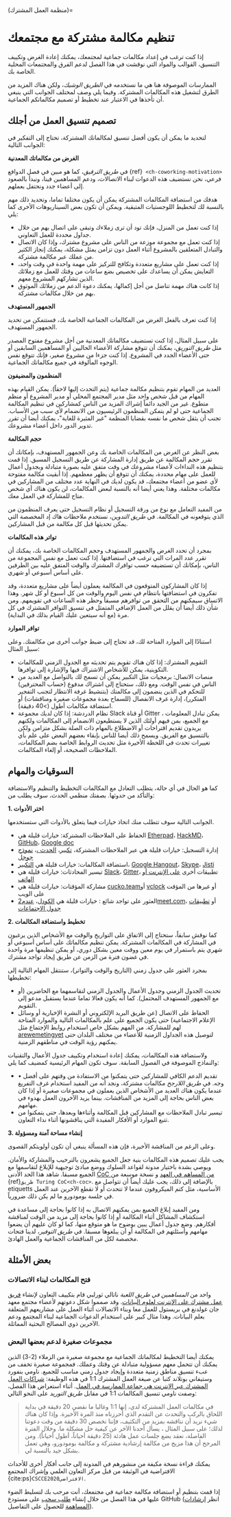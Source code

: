 (منظمة العمل المشترك)=
# تنظيم مكالمة مشتركة مع مجتمعك

إذا كنت ترغب في إعداد مكالمات جماعية لمجتمعك، يمكنك إعادة الغرض وتكييف التنسيق، القوالب والمواد التي نوقشت في هذا الفصل لدعم الفرق والمجتمعات المحلية الخاصة بك.

الممارسات الموصوفة هنا هي ما نستخدمه في _الطريق الوشيك_، ولكن هناك المزيد من الطرق لتشغيل هذه المكالمات المشتركة. وفيما يلي وصف لمختلف الجوانب التي ينبغي أن تأخذها في الاعتبار عند تخطيط أو تصميم مكالماتكم الجماعية.

## تصميم تنسيق العمل من أجلك

لتحديد ما يمكن أن يكون أفضل تنسيق لمكالماتك المشتركة، تحتاج إلى التفكير في الجوانب التالية:

**الغرض من مكالماتك المعدنية**

في _طريق الترقيق_، كما هو مبين في فصل الدوافع {ref}` <ch-coworking-motivation>` فرعي، نحن نستضيف هذه الدعوات لبناء الاتصالات، ودعم المساهمين فينا، ونبدأ بالصعود إلى أعضاء جدد ونحتفل بعملهم.

هدفك من استضافة المكالمات المشتركة يمكن أن يكون مختلفا تماما، وتحديد ذلك مهم بالنسبة لك لتخطيط اللوجستيات المتبقية. ويمكن أن تكون بعض السيناريوهات الأخرى كما يلي:
  - إذا كنت تعمل من المنزل، فإنك تود أن ترى زملاءك وتبقى على اتصال بهم من خلال جداول محددة للعمل التعاوني.
  - إذا كنت تعمل مع مجموعة موزعة من الناس على مشروع مشترك، وإذا كان الاتصال والتبادل المتعلقين بالمشروع أثناء العمل دون تزامن يمثل مشكلة، يمكنك إنجاز الكثير من عملك عبر مكالمة مشتركة.
  - إذا كنت تعمل على مشاريع متعددة وتكافح للتركيز على مهمة واحدة في وقت واحد، التعايش يمكن أن يساعدك على تخصيص بضع ساعات من وقتك للعمل مع زملائك الذين تشاركهم المشروع معهم.
  - إذا كانت هناك مهمة تناضل من أجل إكمالها، يمكنك دعوة الدعم من زملائك الموثوق بهم من خلال مكالمات مشتركة.

**الجمهور المستهدف**

إذا كنت تعرف بالفعل الغرض من المكالمات الجماعية الخاصة بك، فستتمكن من تحديد الجمهور المستهدف.

على سبيل المثال، إذا كنت تستضيف مكالماتك المعدنية من أجل مشروع مفتوح المصدر مثل _طريق التوريق_، يمكنك أن تتوقع مشاركة الأعضاء الحاليين أو المساهمين السابقين أو حتى الأعضاء الجدد في المشروع. إذا كنت جزءا من مشروع صغير، فإنك تتوقع نفس الوجوه المألوفة في جميع مكالماتك الجماعية.

**المنظمون والمضيفون**

العديد من المهام تقوم بتنظيم مكالمة جماعية (يتم التحدث إليها لاحقاً). يمكن القيام بهذه المهام من قبل شخص واحد مثل مدير المجتمع المحلي أو مدير المشروع أو منظم متطوع. غير من الجيد دائماً إشراك المزيد من الناس كمشاركين في تنظيم المكالمة الجماعية حتى لو لم يتمكن المنظمون الرئيسيون من الانضمام لأي سبب من الأسباب. تجنب أن يثقل شخص ما نفسه بقضايا المنظمة "غير المثيرة للغاية"، يمكنك أيضا أن تقرر تدوير الدور داخل أعضاء مشروعك.

**حجم المكالمة**

بغض النظر عن الغرض من المكالمات الخاصة بك وعن الجمهور المستهدف، بإمكانك أن تقرر حجم المكالمة عن طريق إدارة المشاركة عن طريق التسجيل المسبق. إذا قمت بتنظيم هذه النداءات لأعضاء مشروعك في وقت متفق عليه بصورة متبادلة وبجدول أعمال للعمل على مهام محددة، يمكنك أن تتوقع أن يظهر معظمهم. إذا أبقيت مكالمة مفتوحة لأي عضو من أعضاء مجتمعك، قد يكون لديك في النهاية عدد مختلف من المشاركين في مكالمات مختلفة. وهذا يعني أيضا أنه بالنسبة لبعض المكالمات، لن يكون هناك أي شخص متاح للمشاركة في العمل معك.

من المفيد التعامل مع نوع من ورقة التسجيل أو نظام التسجيل حتى يعرف المنظمون من الذي يتوقعونه في المكالمة. في _طريق التدوين_، نستخدم ملاحظات هاك إد المخصصة التي يمكن تحديثها قبل كل مكالمة من قبل المشاركين.

**تواتر هذه المكالمات**

بمجرد أن تحدد الغرض والجمهور المستهدف وحجم المكالمات الخاصة بك، يمكنك أن تقرر عدد المرات التي ترغب في استضافتها. إذا كنت تعمل مع نفس المجموعة من الناس، بإمكانك أن تستضيفه حسب توافرك المشترك والوقت المتفق عليه بين الطرفين على أساس أسبوعي أو شهري.

إذا كان المشاركون المتوقعون في المكالمة يعملون أيضاً على مشاريع متعددة، وقد تفكرون في استضافتها بانتظام في نفس اليوم والوقت من كل أسبوع أو كل شهر. وهذا الاتساق سيمكنهم من التحقق من توافرهم مسبقاً وحظر هذه الساعات في تقويمهم. ومن شأن ذلك أيضا أن يقلل من العمل الإضافي المتمثل في تنسيق التوافر المشترك في كل مرة (مع أنه سيتعين عليك القيام بذلك في البداية).

**توافر الموارد**

استنادًا إلى الموارد المتاحة لك، قد تحتاج إلى ضبط جوانب أخرى من مكالمتك. وعلى سبيل المثال:
- التقويم المشترك: إذا كان هناك تقويم يتم تحديثه مع الجدول الزمني للمكالمات التكوينية، يمكن للأشخاص الاشتراك فيها والإشارة إلى توافرها.
- منصات الاتصال: برمجيات مثل التكبير يمكن أن تسمح لك بالتواصل مع العديد من الناس في نفس الوقت. ومع ذلك، ستحتاج إلى اشتراك مدفوع (حساب المحترفين) للتحكم في الذين ينضمون إلى مكالمتك (بتنشيط غرفة الانتظار لتجنب التفجير المتكرر)، إدارة غرف الانفصال (للسماح بعدة مجموعات صغيرة ومناقشات) أو استضافة مكالمات أطول (>40 دقيقة).
- نظام الدردشة: إذا كان لديك مجموعة Slack أو قناة Gitter ، يمكن تبادل المعلومات مع الجميع، بمن فيهم أولئك الذين لا يستطيعون الانضمام إلى المكالمات ولكنهم يريدون تقديم اقتراحات أو الاضطلاع بالمهام ذات الصلة بشكل متزامن ولكن بالتنسيق مع الفريق. ويسمح ذلك أيضا للناس بإبقاء بعضهم البعض على علم بأي تغييرات تحدث في اللحظة الأخيرة مثل تحديث الروابط الخاصة بضم المكالمات، الملاحظات الصحيحة، أو إلغاء المكالمات.

## السوقيات والمهام

كما هو الحال في أي حالة، يتطلب التعادل مع المكالمات التخطيط والتنظيم والاستضافة والتأكد من حدوثها. بصفتك منظمي الحدث، سوف يطلب من:

**1. اختر الأدوات**

الجوانب التالية سوف تتطلب منك اتخاذ خيارات فيما يتعلق بالأدوات التي ستستخدمها.

- الحفاظ على الملاحظات المشتركة: خيارات قليلة هي [Etherpad](https://etherpad.org/)، [HackMD](https://hackmd.io/)، [GitHub](https://github.com/)، [Google doc](https://en.wikipedia.org/wiki/Google_Docs)
- إدارة التسجيل: خيارات قليلة هي عبر الملاحظات المشتركة، [تكبير](https://zoom.us)، [الحدث ،](https://www.eventbrite.com/)، [نموذج جوجل](https://en.wikipedia.org/wiki/Google_Forms)
- استضافة المكالمات: خيارات قليلة هي [التكبير](https://zoom.us)، [Google Hangout](https://en.wikipedia.org/wiki/Google_Hangouts)، [Skype](https://www.skype.com/en/)، [Jisti](https://meet.jit.si/)
- تيسير المحادثات: خيارات قليلة هي [Slack](https://slack.com/)، [Gitter](https://gitter.im/)، تطبيقات أخرى [على الإنترنت أو الهاتف](https://www.makeuseof.com/tag/messaging-apps-phone-computer/)
- مشاركة المؤقتات: خيارات قليلة هي [cucko.team](https://cuckoo.team/)أو [vclock](https://vclock.com/timer/) أو غيرها من المؤقت على الويب
- العثور على تواجد شائع : خيارات قليلة هي [الكودل](https://doodle.com/poll/)، [عندم2meet.com](https://www.when2meet.com/)، أو [تطبيقات جدول الاجتماعات](https://zapier.com/blog/best-meeting-scheduler-apps/)

**2. تخطيط واستضافة المكالمات**

كما نوقش سابقاً، ستحتاج إلى الاتفاق على التواريخ والوقت مع الأشخاص الذين يرغبون في المشاركة في المكالمات المشتركة. يمكن تنظيم مكالماتك على أساس أسبوعي أو شهري يتم باستمرار في يوم معين ووقت معين بشكل دوري، أو يمكن تنظيمها مرة واحدة في غضون فترة من الزمن عن طريق إيجاد تواجد مشترك.

بمجرد العثور على جدول زمني (التاريخ والوقت والتواتر)، ستنتقل المهام التالية إلى تخطيطها:
- تحديث الجدول الزمني وجدول الأعمال والجدول الزمني لتقاسمهما مع الحاضرين (أو مع الجمهور المستهدف المحتمل). كما أنه يكون فعالا تماما عندما يستقبل مدعو إلى التقويم.
- الحفاظ على الاتصال (عن طريق البريد الإلكتروني أو النشرة الإخبارية أو وسائل الإعلام الاجتماعية) حتى يكون الجميع على علم بالمكالمات التالية والموارد المتاحة لهم للمشاركة. من المهم بشكل خاص استخدام روابط الإجتماع مثل [arewemetingyet](https://arewemeetingyet.com/) لتوصيل هذه الجداول الزمنية للأعضاء من مختلف البلدان حتى يمكنهم رؤية الوقت في مناطقهم الزمنية.

ولاستضافة هذه المكالمات، يمكنك إعادة استخدام وتكييف جدول الأعمال والتقنيات والنماذج الموصوفة في الفصول السابقة. سوف تكون المهام الرئيسية كمضيف كما يلي:
- • تقديم الدعم الكافي للمشاركين حتى يتمكنوا من الاستفادة من وقتهم على أفضل وجه. في _طريق اللارجح_ مكالمات مشتركة، ونجد أنه من المفيد استخدام غرف التفريغ عندما يكون هناك العديد من الأشخاص الذين يعملون في مجموعات صغيرة أو إذا كان بعض الناس بحاجة إلى المزيد من المناقشات. بينما يريد الآخرون العمل بهدوء في مهامهم.
- تيسير تبادل الملاحظات مع المشاركين قبل المكالمة وأثناءها وبعدها، حتى يتمكنوا من تتبع الموارد أو الأفكار المفيدة التي يناقشونها أثناء نداء التعاون.

**3. إنشاء مساحة آمنة ومسؤولة**

وعلى الرغم من المناقشة الأخيرة، فإن هذه المسألة ينبغي أن تكون أولويتكم القصوى.

يجب عليك تصميم هذه المكالمات بنية جعل الجميع يشعرون بالترحيب والمشاركة والأمان. ويوصى بشدة باختيار مدونة لقواعد السلوك ووضع مبادئ توجيهية للإبلاغ لتقاسمها مع الجميع مسبقا. شاهد هذا الحد الأدنى [CoC من المساهم في العهد](https://www.contributor-covenant.org/) و نسخة موسعة من {ref}`طريق Turing CoC<ch-coc>`. بالإضافة إلى ذلك، يجب عليك أيضاً أن تتواصل مع etiquetts الأساسية، مثل كتم الميكروفون عندما لا تتحدث أو لا تقطع الآخرين عند العمل في جلسة بومودورو ما لم يكن ذلك ضرورياً.

ومن المفيد إبلاغ الجميع بمن يمكنهم الاتصال به إذا كانوا بحاجة إلى مساعدة في استكشاف المشاكل أثناء المكالمة أو إذا كانوا بحاجة إلى مزيد من الوقت لمناقشة أفكارهم. وضع جدول أعمال يبين بوضوح ما هو متوقع منها، كما لو كان عليهم أن يضعوا مهامهم وأسئلتهم في المكالمة أو أن يبلغوها مسبقا. في _طريق التوفير_، لدينا فتحات مخصصة لكل من المناقشات الجماعية والعمل الهادئ.


## بعض الأمثلة

### فتح المكالمات لبناء الاتصالات

واحد من _المساهمين في طريق اللعبة_ ناتالي ثورلبي قام بتكييف التعاون لإنشاء [فريق عمل مشترك على الإنترنت لعلوم البيانات](http://bristol.ac.uk/golding/ask-jgi/data-science-online-co-working-group/). وقد صمموا شكل دعوتهم لأعضاء مجتمع معهد جان غولدنغ في بريستول للعمل معا وبناء الاتصالات أثناء العمل على مشاريعهم المتعلقة بعلم البيانات. وهذا مثال كبير على استخدام الدعوات الجماعية لبناء المجتمع ودعم الآخرين ذوي المصالح البحثية المماثلة.

### مجموعات صغيرة لدعم بعضها البعض

يمكنك أيضا التخطيط لمكالماتك الجماعية مع مجموعة صغيرة من الزملاء (2-3) الذين يمكنك أن تتحمل معهم مسؤولية متبادلة عن وقتك وعملك. فمجموعة صغيرة تخفف من عبء تنسيق مناطق زمنية متعددة وإيجاد جدول زمني مناسب للجميع. ناومي بنفورد وستيفاني بوتلاند كتبا عن صيغة العمل المشترك 1:1 في هذه الوظيفة: [شراكات العمل المشترك عبر الإنترنت هي جماعة الممارسة في العمل](https://www.cscce.org/2020/02/04/online-co-working-partnerships-are-community-of-practice-in-action/#more-3009). أثناء استعراض هذا الفصل، وصفت ناومي تنسيق المكالمات 1:1 في مقابل _طريق التوريد_ على النحو التالي:

> في مكالمات العمل المشتركة لدي، إنها 1:1 وغالبا ما نقضي 20 دقيقة في بداية اللحاق بالركب والتحدث عن التقدم الذي أحرزناه منذ المرة الأخيرة. وإذا كان هناك شيء نريد أن نناقشه بمزيد من التكثيف، فإننا نخصص 30 دقيقة من وقت دعوتنا لذلك؛ على سبيل المثال ، يسأل أحدنا الآخر عن كيفية حل مشكلة ما. وخلال الفترة الفاصلة، نعقد بضع جلسات عمل هادئة (25 دقيقة أحياناً، أطول أحياناً). ومن المرجح أن هذا مزيج من مكالمة إرشادية مشتركة و مكالمة بومودورو، وهي تعمل بشكل جيد بالنسبة لي.

يمكنك قراءة نسخة مكيفة من منشورهم في المدونة إلى جانب أفكار أخرى للأحداث الافتراضية في الوثيقة من قبل مركز التعاون العلمي وإشراك المجتمع {cite:ps}`CSCCE2020الافتراضي`.

إذا قمت بتنظيم أو استضافة مكالمة جماعية في مجتمعك، أنت مرحب بك لتسليط الضوء عليها في هذا الفصل من خلال إنشاء [طلب سحب](https://github.com/alan-turing-institute/the-turing-way/pulls) على مستودع GitHub (انظر [إرشادات المساهمة](https://github.com/alan-turing-institute/the-turing-way/blob/main/CONTRIBUTING.md) للحصول على التفاصيل).
